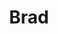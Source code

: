 ---
title: "Brad"
summary: "Regan Hagar was in a band called Malfunkshun with Andrew Wood, and Malfunkshun shared a rehearsal space with Green River which Stone Gossard was a member of. Andrew Wood and Stone Gossard played together in Mother Love Bone after that and Regan, Shawn and Mike formed the band Satchel. They all remained friends during this time as Regan, Stone, and Jeff Ament would often have jam sessions and eventually Regan, Shawn, Mike, and Stone decided to form another band which they wanted to call `Shame` but that name was already taken by a man named Brad Wilson... so they decided on the next best thing, they called this band Brad. That is the story on how this band was formed."
slug: "brad"
image: "brad.jpg"
apple_music_artist_url: "https://music.apple.com/gb/artist/brad/274477015"
wikipedia_url: "https://en.wikipedia.org/wiki/Brad_(band)"
---